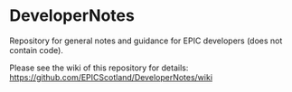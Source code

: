 DeveloperNotes
==============

Repository for general notes and guidance for EPIC developers (does not contain code).

Please see the wiki of this repository for details:
https://github.com/EPICScotland/DeveloperNotes/wiki
